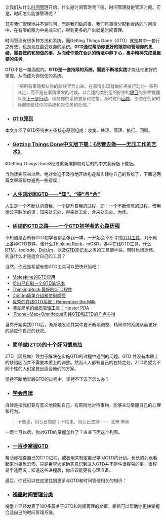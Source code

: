 让我们从什么[时间管理](https://www.mifengtd.cn/ "褪墨|时间管理")开始。什么是时间管理呢？嗯，时间管理就是管理时间。可是，时间怎么能够管理呢？

其实我们管理地并不是时间，而是我们做的事。我们将事情分配到合适的时间段中，在有限的精力中完成它们，得到更多的产出就是时间管理。

时间管理有很多种方法和系统，而Getting Things Done（GTD）就是其中一套行之有效，也是现在最受欢迎的系统。**GTD通过帮助你更好的跟踪和管理你的思绪、需要做的和想做的事，从而使你能在合适的情境中静下心，集中精神完成最重要的任务**。

GTD不是一蹴而就的。**GTD是一套持续的系统，需要不断地实践**才能让你更好的掌握，从而成为你信任的系统。

> “把所有事情都从你的脑袋里弄出来。在事情出现就做好相关行动的一系列决定，而不是在事情爆发的时候。以合适的类别组织好你的[项目](https://www.mifengtd.cn/articles/5-hard-questions-you-should-answer-before-starting-a-new-project.html "开始新项目前应该解决的5个难题")的各种提醒以及[下一步行动](https://www.mifengtd.cn/articles/gtd_what_is_the_next_action.html "为什么下一步行动这么重要？")。保持你的系统更新和完整，及时进行[回顾](https://www.mifengtd.cn/articles/weekly-review-key-to-gtd-and-achieving.html "每周回顾：GTD和实现目标的关键")，使你在任何时候都能信任你的系统和对任务的处理。”

-   ### [GTD原则](https://www.mifengtd.cn/articles/starting-gtd-2-ruleshtml.html "从零开始GTD——GTD原则")
    

本文介绍了GTD系统由五条核心原则组成：收集、处理、管理、执行、回顾。

-   ### [Getting Things Done中文版下载：《尽管去做——无压工作的艺术》](https://www.mifengtd.cn/articles/getting_things_done_cn_download.html)
    

《Getting Things Done》经过重新编排校对后的的中文翻译版下载版。

当你读完原书以后，绝对会迫不及待地开始构造和实践你自己的系统了，下面这两篇文章将帮你避免一些错误：

-   ### [人生规划和GTD——“知”、“得”与“合”](https://www.mifengtd.cn/articles/building-life-path-with-gtd-0zhe0.html "人生规划和GTD——“知”、“得”与“合”")
    

人生是一个不断认清自我，一个提升自我的过程，即：一个不断修炼的过程。借用徐公子胜治的话：知来处去处，得来处去处，合来处去处。为修。

-   ### [纠结的GTD之路——一个GTD初学者的心路历程](https://www.mifengtd.cn/articles/gtd-and-softwares.html "纠结的GTD之路——一个GTD初学者的心路历程")
    

不知道是否所有GTD初学者都会像我一样，一开始会不断寻找[GTD工具](https://www.mifengtd.cn/articles/tag/%e8%bd%af%e4%bb%b6)，对于网上各种GTD软件，像什么[Thinking Rock](https://www.mifengtd.cn/articles/how_to_use_thinkingrock.html)，mGSD，各种在线GTD工具，什么[RTM](https://www.mifengtd.cn/articles/online-gtd-software-remember-the-milk.html)，todlodo，[Doit.im](https://www.mifengtd.cn/articles/doit-im-gtd-experience.html)，以及[GTD笔记本](https://www.mifengtd.cn/articles/gtd-moleskine-hack-mifengtd.html)之类的工具很神往，同时也很迷惑。到底什么才是适合自己的工具？

当然，你还是希望有些GTD工具可以更快开始吧：

-   [Moleskine的GTD应用](https://www.mifengtd.cn/articles/gtd-moleskine-hack-mifengtd.html)
-   [给自己自制一个GTD笔记本](https://www.mifengtd.cn/articles/diy-your-own-gtd-book.html)
-   [ThinkingRock:最好的GTD软件](https://www.mifengtd.cn/articles/thinkingrock_overview.html)
-   [Doit.im简单介绍和使用感受](https://www.mifengtd.cn/articles/doit-im-gtd-experience.html)
-   [优秀的在线GTD系统：Remember the Milk](https://www.mifengtd.cn/articles/online-gtd-software-remember-the-milk.html)
-   [漂亮简单的纸质管理工具：Hipster PDA](https://www.mifengtd.cn/articles/simple-and-productivity-tool-hipsterpda.html)
-   [iPhone+Mac+Omnifocus实践GTD和ZTD的几点心得](https://www.mifengtd.cn/articles/iphone-mac-omnifocus-gtd-ztd.html)

当你开始实践GTD后，渐渐地发现其实你要不断地调整、精简你的系统从而更好的适应你自己的状况。

-   ### [简单做(ZTD)的十个好习惯总结](https://www.mifengtd.cn/articles/10-habits-of-ztd.html "简单做(ZTD)的十个好习惯总结")
    

ZTD（简易做）致力于解决在实施GTD的过程中遇到的问题。GTD 并没有本质上的缺陷因而并不需要本质上的调整。然而人人都有自己的独特之处，ZTD希望为不同个性的人们定做出适合他们的方案。

坚持不断地实践GTD的过程中，坚持不下去了怎么办？

-   ### [学会自律](https://www.mifengtd.cn/articles/self-discipline-summary.html "学会自律系列总结")
    

自律是指我们要有意义地控制自己，有原则地对待事物，能够主动掌握自己的心理和行为。

> 不奋发，则心日颓靡；不检束，则心日恣肆 —— 北宋·朱熹

一两个月以后，你对GTD的掌握怎样了？查查下面这个列表。

-   ### [一百步掌握GTD](https://www.mifengtd.cn/articles/the-gtd-mastery-100.html)
    

帮助你检查自己的GTD进程，或者用来制定自己学习GTD的计划。长长的列表看起来也相当恐怖，只是希望大家确实意识到[进入GTD并不是件很容易的事](https://www.mifengtd.cn/articles/what-you-should-know-before-starting-gtd.html)，很容易半途而废；知道这些进程后，你应该能更有心理准备。

最后，你还可以在这里找到更多与GTD和时间管理相关的知识：

-   ### [褪墨时间管理分类](https://www.mifengtd.cn/articles/category/gtd "褪墨时间管理")
    

褪墨上已经发表了100多篇关于GTD和时间管理的文章，相信可以帮助你更快掌握合适自己的时间管理系统。	
